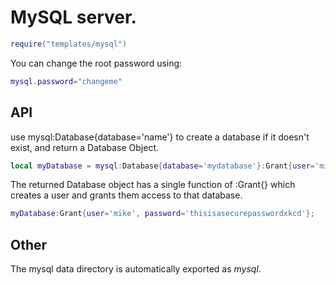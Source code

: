 # MySQL server.
```lua
require("templates/mysql")
```
You can change the root password using:
```lua
mysql.password="changeme"
```
## API
use mysql:Database{database='name'} to create a database if it doesn't exist, and return a Database Object.
```lua
local myDatabase = mysql:Database{database='mydatabase'}:Grant{user='mike', password='thisisasecurepasswordxkcd'};
```
The returned Database object has a single function of :Grant{} which creates a user and grants them access to that database.
```lua
myDatabase:Grant{user='mike', password='thisisasecurepasswordxkcd'};
```
## Other
The mysql data directory is automatically exported as *mysql*.